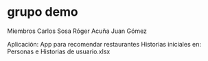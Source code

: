 # grupo demo

Miembros
	Carlos Sosa
	Róger Acuña
	Juan Gómez

Aplicación: App para recomendar restaurantes
Historias iniciales en: Personas e Historias de usuario.xlsx